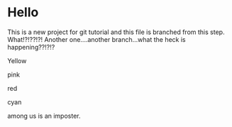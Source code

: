 # Hello
This is a new project for git tutorial and this file is branched from this step. 
What!?!??!?! Another one....another branch...what the heck is happening??!?!?


Yellow

pink

red

cyan

among us is an imposter.
